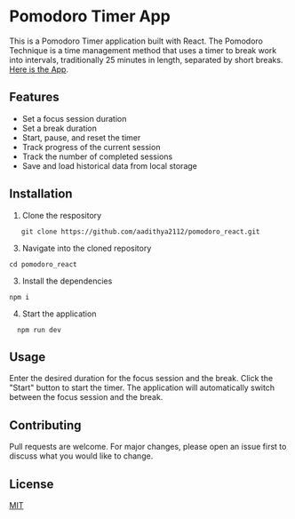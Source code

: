 # Pomodoro Timer App

This is a Pomodoro Timer application built with React. The Pomodoro Technique is a time management method that uses a timer to break work into intervals, traditionally 25 minutes in length, separated by short breaks. [Here is the App](https://pomodoro-react-8x3du4x29-aadithya2112s-projects.vercel.app/).

## Features
- Set a focus session duration
- Set a break duration
- Start, pause, and reset the timer
- Track progress of the current session
- Track the number of completed sessions
- Save and load historical data from local storage

## Installation
1. Clone the respository
```
   git clone https://github.com/aadithya2112/pomodoro_react.git
```
3.  Navigate into the cloned repository
   ```
   cd pomodoro_react
   ```
3. Install the dependencies
  ```
  npm i
```
4. Start the application
```
  npm run dev
```

## Usage

Enter the desired duration for the focus session and the break. Click the "Start" button to start the timer. The application will automatically switch between the focus session and the break.

## Contributing

Pull requests are welcome. For major changes, please open an issue first to discuss what you would like to change.

## License

[MIT](https://choosealicense.com/licenses/mit/)
